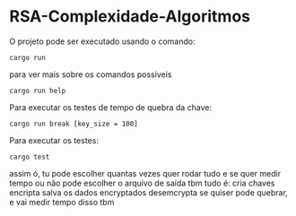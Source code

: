 # RSA-Complexidade-Algoritmos

O projeto pode ser executado usando o comando:

```shell
cargo run
```

para ver mais sobre os comandos possíveis
```
cargo run help
```

Para executar os testes de tempo de quebra da chave:

```shell
cargo run break [key_size = 100]
```

Para executar os testes:
```shell
cargo test
```


assim ó, tu pode escolher quantas vezes quer rodar tudo e se quer medir tempo ou não
pode escolher o arquivo de saída tbm
tudo é:
    cria chaves
    encripta
    salva os dados encryptados
    desemcrypta
    se quiser pode quebrar, e vai medir tempo disso tbm


